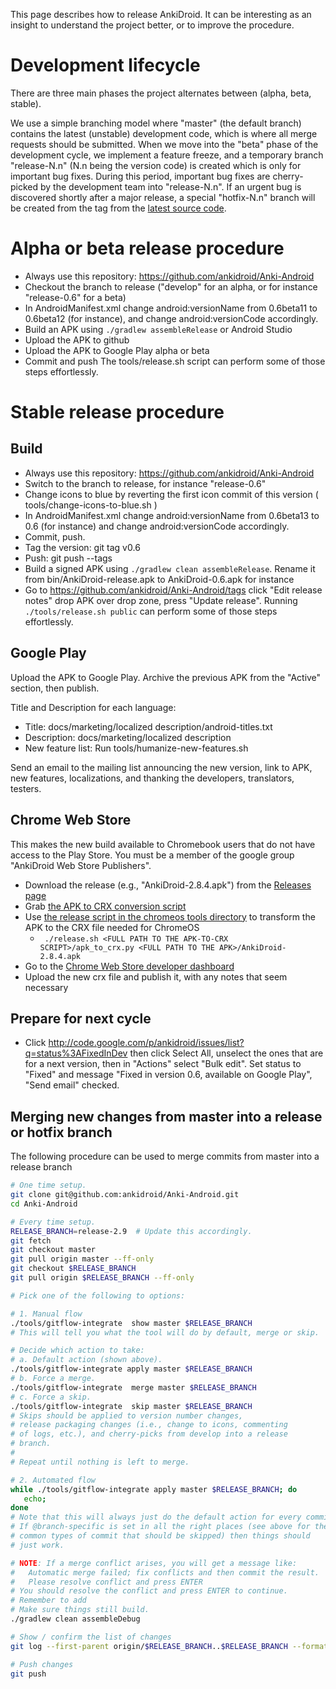 This page describes how to release AnkiDroid. It can be interesting as an insight to understand the project better, or to improve the procedure.

# Development lifecycle
There are three main phases the project alternates between (alpha, beta, stable).

We use a simple branching model where "master" (the default branch) contains the latest (unstable) development code, which is where all merge requests should be submitted. When we move into the "beta" phase of the development cycle, we implement a feature freeze, and a temporary branch "release-N.n" (N.n being the version code) is created which is only for important bug fixes. During this period, important bug fixes are cherry-picked by the development team into "release-N.n". If an urgent bug is discovered shortly after a major release, a special "hotfix-N.n" branch will be created from the tag from the [latest source code](https://github.com/ankidroid/Anki-Android/releases/latest).

# Alpha or beta release procedure
  * Always use this repository: https://github.com/ankidroid/Anki-Android
  * Checkout the branch to release ("develop" for an alpha, or for instance "release-0.6" for a beta)
  * In AndroidManifest.xml change android:versionName from 0.6beta11 to 0.6beta12 (for instance), and change android:versionCode accordingly.
  * Build an APK using `./gradlew assembleRelease` or Android Studio
  * Upload the APK to github
  * Upload the APK to Google Play alpha or beta
  * Commit and push
The tools/release.sh script can perform some of those steps effortlessly.

# Stable release procedure

## Build
  * Always use this repository: https://github.com/ankidroid/Anki-Android
  * Switch to the branch to release, for instance "release-0.6"
  * Change icons to blue by reverting the first icon commit of this version ( tools/change-icons-to-blue.sh )
  * In AndroidManifest.xml change android:versionName from 0.6beta13 to 0.6 (for instance) and change android:versionCode accordingly.
  * Commit, push.
  * Tag the version: git tag v0.6
  * Push: git push --tags
  * Build a signed APK using `./gradlew clean assembleRelease`. Rename it from bin/AnkiDroid-release.apk to AnkiDroid-0.6.apk for instance
  * Go to https://github.com/ankidroid/Anki-Android/tags click "Edit release notes" drop APK over drop zone, press "Update release".
Running `./tools/release.sh public` can perform some of those steps effortlessly.

## Google Play
Upload the APK to Google Play. Archive the previous APK from the "Active" section, then publish.

Title and Description for each language:
  * Title: docs/marketing/localized description/android-titles.txt
  * Description: docs/marketing/localized description
  * New feature list: Run tools/humanize-new-features.sh

Send an email to the mailing list announcing the new version, link to APK, new features, localizations, and thanking the developers, translators, testers.

## Chrome Web Store

This makes the new build available to Chromebook users that do not have access to the Play Store. You must be a member of the google group "AnkiDroid Web Store Publishers".
* Download the release (e.g., "AnkiDroid-2.8.4.apk") from the [Releases page](https://github.com/ankidroid/Anki-Android/releases)
* Grab [the APK to CRX conversion script](https://storage.cloud.google.com/arc-sdk/apk_to_crx-54.5021.629.0.zip)
* Use [the release script in the chromeos tools directory](https://github.com/ankidroid/Anki-Android/blob/master/tools/chromeos/release.sh) to transform the APK to the CRX file needed for ChromeOS
  * ` ./release.sh <FULL PATH TO THE APK-TO-CRX SCRIPT>/apk_to_crx.py <FULL PATH TO THE APK>/AnkiDroid-2.8.4.apk`
* Go to the [Chrome Web Store developer dashboard](https://chrome.google.com/webstore/developer/dashboard)
* Upload the new crx file and publish it, with any notes that seem necessary


## Prepare for next cycle
  * Click http://code.google.com/p/ankidroid/issues/list?q=status%3AFixedInDev then click Select All, unselect the ones that are for a next version, then in "Actions" select "Bulk edit". Set status to "Fixed" and message "Fixed in version 0.6, available on Google Play", "Send email" checked.

## Merging new changes from master into a release or hotfix branch
The following procedure can be used to merge commits from master into a release branch

```bash
# One time setup.
git clone git@github.com:ankidroid/Anki-Android.git
cd Anki-Android

# Every time setup.
RELEASE_BRANCH=release-2.9  # Update this accordingly.
git fetch
git checkout master
git pull origin master --ff-only
git checkout $RELEASE_BRANCH
git pull origin $RELEASE_BRANCH --ff-only

# Pick one of the following to options:

# 1. Manual flow
./tools/gitflow-integrate  show master $RELEASE_BRANCH
# This will tell you what the tool will do by default, merge or skip.

# Decide which action to take:
# a. Default action (shown above).
./tools/gitflow-integrate apply master $RELEASE_BRANCH
# b. Force a merge.
./tools/gitflow-integrate  merge master $RELEASE_BRANCH
# c. Force a skip.
./tools/gitflow-integrate  skip master $RELEASE_BRANCH
# Skips should be applied to version number changes,
# release packaging changes (i.e., change to icons, commenting
# of logs, etc.), and cherry-picks from develop into a release
# branch.
#
# Repeat until nothing is left to merge.

# 2. Automated flow
while ./tools/gitflow-integrate apply master $RELEASE_BRANCH; do
   echo;
done
# Note that this will always just do the default action for every commit.
# If @branch-specific is set in all the right places (see above for the
# common types of commit that should be skipped) then things should
# just work.

# NOTE: If a merge conflict arises, you will get a message like:
#   Automatic merge failed; fix conflicts and then commit the result.
#   Please resolve conflict and press ENTER
# You should resolve the conflict and press ENTER to continue.
# Remember to add 
# Make sure things still build.
./gradlew clean assembleDebug

# Show / confirm the list of changes
git log --first-parent origin/$RELEASE_BRANCH..$RELEASE_BRANCH --format='%B' --reverse

# Push changes 
git push
```